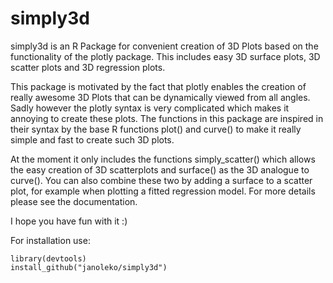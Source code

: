 # simply3d

simply3d is an R Package for convenient creation of 3D Plots based on the functionality of the plotly package. This includes easy 3D surface plots, 3D scatter plots and 3D regression plots.

This package is motivated by the fact that plotly enables the creation of really awesome 3D Plots that can be dynamically viewed from all angles. Sadly however the plotly syntax is very complicated which makes it annoying to create these plots. The functions in this package are inspired in their syntax by the base R functions plot() and curve() to make it really simple and fast to create such 3D plots.

At the moment it only includes the functions simply_scatter() which allows the easy creation of 3D scatterplots and surface() as the 3D analogue to curve(). You can also combine these two by adding a surface to a scatter plot, for example when plotting a fitted regression model. For more details please see the documentation.

I hope you have fun with it :)

For installation use:

```
library(devtools)
install_github("janoleko/simply3d")
```
